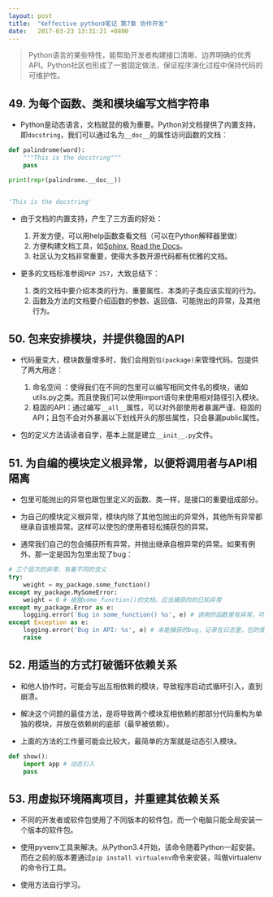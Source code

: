 ```yaml
---
layout: post
title:  "《effective python》笔记 第7章 协作开发"
date:   2017-03-23 13:31:21 +0800
---
```


> Python语言的某些特性，能帮助开发者构建接口清晰、边界明确的优秀API。Python社区也形成了一套固定做法，保证程序演化过程中保持代码的可维护性。

## 49. 为每个函数、类和模块编写文档字符串

* Python是动态语言，文档就显的极为重要。Python对文档提供了内置支持，即`docstring`，我们可以通过名为`__doc__`的属性访问函数的文档：

```python
def palindrome(word):
    """This is the docstring"""
    pass

print(repr(palindrome.__doc__))


'This is the docstring'
```

* 由于文档的内置支持，产生了三方面的好处：

  1. 开发方便，可以用help函数查看文档（可以在Python解释器里做）
  2. 方便构建文档工具，如[Sphinx](http://sphinx-doc.org), [Read the Docs](https://readthedocs.org)。
  3. 社区认为文档非常重要，使得大多数开源代码都有优雅的文档。

* 更多的文档标准参阅`PEP 257`，大致总结下：

  1. 类的文档中要介绍本类的行为、重要属性、本类的子类应该实现的行为。
  2. 函数及方法的文档要介绍函数的参数、返回值、可能抛出的异常，及其他行为。

## 50. 包来安排模块，并提供稳固的API

* 代码量变大，模块数量增多时，我们会用到`包(package)`来管理代码。包提供了两大用途：

  1. 命名空间 ：使得我们在不同的包里可以编写相同文件名的模块，诸如utils.py之类。而且使我们可以使用import语句来使用相对路径引入模块。
  2. 稳固的API：通过编写`__all__`属性，可以对外部使用者暴漏严谨、稳固的API；且包不会对外暴漏以下划线开头的那些属性，只会暴漏public属性。

* 包的定义方法请读者自学，基本上就是建立`__init__.py`文件。

## 51. 为自编的模块定义根异常，以便将调用者与API相隔离

* 包里可能抛出的异常也跟包里定义的函数、类一样，是接口的重要组成部分。

* 为自己的模块定义根异常，模块内除了其他包抛出的异常外，其他所有异常都继承自该根异常。这样可以使包的使用者轻松捕获包的异常。

* 通常我们自己的包会捕获所有异常，并抛出继承自根异常的异常。如果有例外，那一定是因为包里出现了bug：

```python
# 三个层次的异常，有着不同的含义
try:
    weight = my_package.some_function()
except my_package.MySomeError:
    weight = 0 # 根据some_function()的文档，应当捕获的的已知异常
except my_package.Error as e:
    logging.error('Bug in some_function() %s', e) # 调用的函数里有异常，可能是待修复的bug
except Exception as e:
    logging.error('Bug in API: %s', e) # 未能捕获的bug，记录在日志里，包的使用者会知道这里一定是这个包有bug
    raise
```

## 52. 用适当的方式打破循环依赖关系

* 和他人协作时，可能会写出互相依赖的模块，导致程序启动式循环引入，直到崩溃。

* 解决这个问题的最佳方法，是将导致两个模块互相依赖的那部分代码重构为单独的模块，并放在依赖树的底部（最早被依赖）。

* 上面的方法的工作量可能会比较大，最简单的方案就是动态引入模块。

```python
def show():
    import app # 动态引入
    pass
```

## 53. 用虚拟环境隔离项目，并重建其依赖关系

* 不同的开发者或软件包使用了不同版本的软件包，而一个电脑只能全局安装一个版本的软件包。

* 使用pyvenv工具来解决。从Python3.4开始，该命令随着Python一起安装。而在之前的版本要通过`pip install virtualenv`命令来安装，叫做virtualenv的命令行工具。

* 使用方法自行学习。